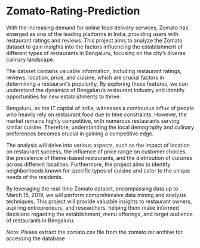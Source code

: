 # Zomato-Rating-Prediction
 
With the increasing demand for online food delivery services, Zomato has emerged as one of the leading platforms in India, providing users with restaurant ratings and reviews. This project aims to analyze the Zomato dataset to gain insights into the factors influencing the establishment of different types of restaurants in Bengaluru, focusing on the city’s diverse culinary landscape.

The dataset contains valuable information, including restaurant ratings, reviews, location, price, and cuisine, which are crucial factors in determining a restaurant’s popularity. By exploring these features, we can understand the dynamics of Bengaluru’s restaurant industry and identify opportunities for new establishments to thrive.

Bengaluru, as the IT capital of India, witnesses a continuous influx of people who heavily rely on restaurant food due to time constraints. However, the market remains highly competitive, with numerous restaurants serving similar cuisine. Therefore, understanding the local demography and culinary preferences becomes crucial in gaining a competitive edge.

The analysis will delve into various aspects, such as the impact of location on restaurant success, the influence of price range on customer choices, the prevalence of theme-based restaurants, and the distribution of cuisines across different localities. Furthermore, the project aims to identify neighborhoods known for specific types of cuisine and cater to the unique needs of the residents.

By leveraging the real-time Zomato dataset, encompassing data up to March 15, 2019, we will perform comprehensive data mining and analysis techniques. This project will provide valuable insights to restaurant owners, aspiring entrepreneurs, and researchers, helping them make informed decisions regarding the establishment, menu offerings, and target audience of restaurants in Bengaluru.

Note: Please extract the zomato.csv file from the zomato.rar archive for accessing the database
